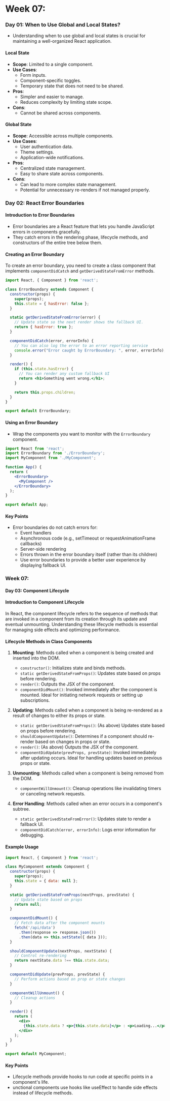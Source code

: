 # Week 07:

### Day 01: When to Use Global and Local States?

- Understanding when to use global and local states is crucial for maintaining a well-organized React application.

#### Local State
- **Scope**: Limited to a single component.
- **Use Cases**:
  - Form inputs.
  - Component-specific toggles.
  - Temporary state that does not need to be shared.
- **Pros**:
  - Simpler and easier to manage.
  - Reduces complexity by limiting state scope.
- **Cons**:
  - Cannot be shared across components.

#### Global State
- **Scope**: Accessible across multiple components.
- **Use Cases**:
  - User authentication data.
  - Theme settings.
  - Application-wide notifications.
- **Pros**:
  - Centralized state management.
  - Easy to share state across components.
- **Cons**:
  - Can lead to more complex state management.
  - Potential for unnecessary re-renders if not managed properly.


### Day 02: React Error Boundaries

#### Introduction to Error Boundaries
- Error boundaries are a React feature that lets you handle JavaScript errors in components gracefully. 
- They catch errors in the rendering phase, lifecycle methods, and constructors of the entire tree below them.

#### Creating an Error Boundary
To create an error boundary, you need to create a class component that implements `componentDidCatch` and `getDerivedStateFromError` methods.

```jsx
import React, { Component } from 'react';

class ErrorBoundary extends Component {
  constructor(props) {
    super(props);
    this.state = { hasError: false };
  }

  static getDerivedStateFromError(error) {
    // Update state so the next render shows the fallback UI.
    return { hasError: true };
  }

  componentDidCatch(error, errorInfo) {
    // You can also log the error to an error reporting service
    console.error("Error caught by ErrorBoundary: ", error, errorInfo);
  }

  render() {
    if (this.state.hasError) {
      // You can render any custom fallback UI
      return <h1>Something went wrong.</h1>;
    }

    return this.props.children; 
  }
}

export default ErrorBoundary;

```
#### Using an Error Boundary
- Wrap the components you want to monitor with the `ErrorBoundary` component.

```jsx
import React from 'react';
import ErrorBoundary from './ErrorBoundary';
import MyComponent from './MyComponent';

function App() {
  return (
    <ErrorBoundary>
      <MyComponent />
    </ErrorBoundary>
  );
}

export default App;
```
#### Key Points
- Error boundaries do not catch errors for:
  - Event handlers
  - Asynchronous code (e.g., setTimeout or requestAnimationFrame callbacks)
  - Server-side rendering
  - Errors thrown in the error boundary itself (rather than its children)
  - Use error boundaries to provide a better user experience by displaying fallback UI.

### Week 07:
#### Day 03: Component Lifecycle

#### Introduction to Component Lifecycle
In React, the component lifecycle refers to the sequence of methods that are invoked in a component from its creation through its update and eventual unmounting. Understanding these lifecycle methods is essential for managing side effects and optimizing performance.

#### Lifecycle Methods in Class Components

1. **Mounting**: Methods called when a component is being created and inserted into the DOM.
   - `constructor()`: Initializes state and binds methods.
   - `static getDerivedStateFromProps()`: Updates state based on props before rendering.
   - `render()`: Outputs the JSX of the component.
   - `componentDidMount()`: Invoked immediately after the component is mounted. Ideal for initiating network requests or setting up subscriptions.

2. **Updating**: Methods called when a component is being re-rendered as a result of changes to either its props or state.
   - `static getDerivedStateFromProps()`: (As above) Updates state based on props before rendering.
   - `shouldComponentUpdate()`: Determines if a component should re-render based on changes in props or state.
   - `render()`: (As above) Outputs the JSX of the component.
   - `componentDidUpdate(prevProps, prevState)`: Invoked immediately after updating occurs. Ideal for handling updates based on previous props or state.

3. **Unmounting**: Methods called when a component is being removed from the DOM.
   - `componentWillUnmount()`: Cleanup operations like invalidating timers or canceling network requests.

4. **Error Handling**: Methods called when an error occurs in a component's subtree.
   - `static getDerivedStateFromError()`: Updates state to render a fallback UI.
   - `componentDidCatch(error, errorInfo)`: Logs error information for debugging.

#### Example Usage

```jsx
import React, { Component } from 'react';

class MyComponent extends Component {
  constructor(props) {
    super(props);
    this.state = { data: null };
  }

  static getDerivedStateFromProps(nextProps, prevState) {
    // Update state based on props
    return null;
  }

  componentDidMount() {
    // Fetch data after the component mounts
    fetch('/api/data')
      .then(response => response.json())
      .then(data => this.setState({ data }));
  }

  shouldComponentUpdate(nextProps, nextState) {
    // Control re-rendering
    return nextState.data !== this.state.data;
  }

  componentDidUpdate(prevProps, prevState) {
    // Perform actions based on prop or state changes
  }

  componentWillUnmount() {
    // Cleanup actions
  }

  render() {
    return (
      <div>
        {this.state.data ? <p>{this.state.data}</p> : <p>Loading...</p>}
      </div>
    );
  }
}

export default MyComponent;
```

#### Key Points

- Lifecycle methods provide hooks to run code at specific points in a component's life.
- unctional components use hooks like useEffect to handle side effects instead of lifecycle methods.

